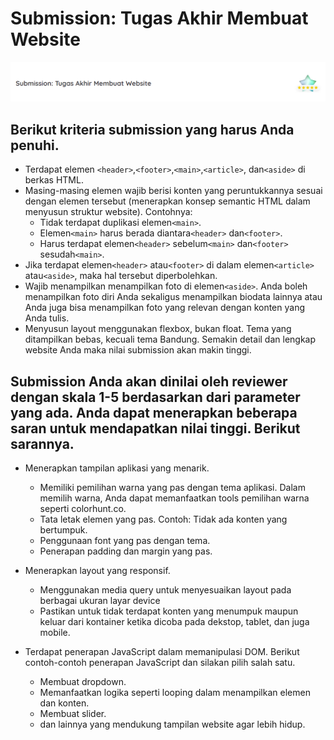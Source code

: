 # Submission: Tugas Akhir Membuat Website
![Nilai](./screenshots/penilaian.png)
## Berikut kriteria submission yang harus Anda penuhi.

- Terdapat elemen `<header>`,`<footer>`,`<main>`,`<article>`, dan`<aside>` di berkas HTML.
- Masing-masing elemen wajib berisi konten yang peruntukkannya sesuai dengan elemen tersebut (menerapkan konsep semantic HTML dalam menyusun struktur website).
Contohnya:
   - Tidak terdapat duplikasi elemen`<main>`.
   - Elemen`<main>` harus berada diantara`<header>` dan`<footer>`.
   - Harus terdapat elemen`<header>` sebelum`<main>` dan`<footer>` sesudah`<main>`.
- Jika terdapat elemen`<header>` atau`<footer>` di dalam elemen`<article>` atau`<aside>`, maka hal tersebut diperbolehkan.
- Wajib menampilkan menampilkan foto di elemen`<aside>`. Anda boleh menampilkan foto diri Anda sekaligus menampilkan biodata lainnya atau Anda juga bisa menampilkan foto yang relevan dengan konten yang Anda tulis.
- Menyusun layout menggunakan flexbox, bukan float.
Tema yang ditampilkan bebas, kecuali tema Bandung.
Semakin detail dan lengkap website Anda maka nilai submission akan makin tinggi.

## Submission Anda akan dinilai oleh reviewer dengan skala 1-5 berdasarkan dari parameter yang ada. Anda dapat menerapkan beberapa saran untuk mendapatkan nilai tinggi. Berikut sarannya.

- Menerapkan tampilan aplikasi yang menarik.
    - Memiliki pemilihan warna yang pas dengan tema aplikasi. Dalam memilih warna, Anda dapat memanfaatkan tools pemilihan warna seperti colorhunt.co.
    - Tata letak elemen yang pas. Contoh: Tidak ada konten yang bertumpuk.
    - Penggunaan font yang pas dengan tema.
    - Penerapan padding dan margin yang pas.

- Menerapkan layout yang responsif.
    - Menggunakan media query untuk menyesuaikan layout pada berbagai ukuran layar device
    - Pastikan untuk tidak terdapat konten yang menumpuk maupun keluar dari kontainer ketika dicoba pada dekstop, tablet, dan juga mobile.

- Terdapat penerapan JavaScript dalam memanipulasi DOM. Berikut contoh-contoh penerapan JavaScript dan silakan pilih salah satu.
    - Membuat dropdown.
    - Memanfaatkan logika seperti looping dalam menampilkan elemen dan konten.
    - Membuat slider.
    - dan lainnya yang mendukung tampilan website agar lebih hidup.


